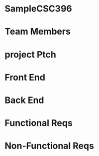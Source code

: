 # SampleCSC396
# Team Members
# project Ptch
# Front End
# Back End
# Functional Reqs
# Non-Functional Reqs
